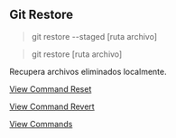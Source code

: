 ## Git Restore

> git restore --staged [ruta archivo]

> git restore [ruta archivo]

Recupera archivos eliminados localmente.

[View Command Reset](Reset.md)

[View Command Revert](Revert.md)

[View Commands](../Commands.md)